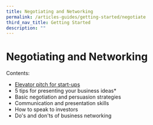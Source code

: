```yaml
---
title: Negotiating and Networking
permalink: /articles-guides/getting-started/negotiate
third_nav_title: Getting Started
description: ""
---
```



# Negotiating and Networking

Contents:

* [Elevator pitch for start-ups](/business-builder/basics/negotiate/elevator-pitch)
* 5 tips for presenting your business ideas*
* Basic negotiation and persuasion strategies
* Communication and presentation skills
* How to speak to investors
* Do's and don'ts of business networking